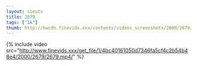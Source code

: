 ```yaml
--- 
layout: sieutv
title: 2679
tags: ["1k"]
thumb: http://hwcdn.finevids.xxx/contents/videos_screenshots/2000/2679/preview.mp4.jpg
---
```

{% include video src="http://www.finevids.xxx/get_file/1/4bc40161050d7346fa5cf4c2b54b48e4/2000/2679/2679.mp4/" %} 
